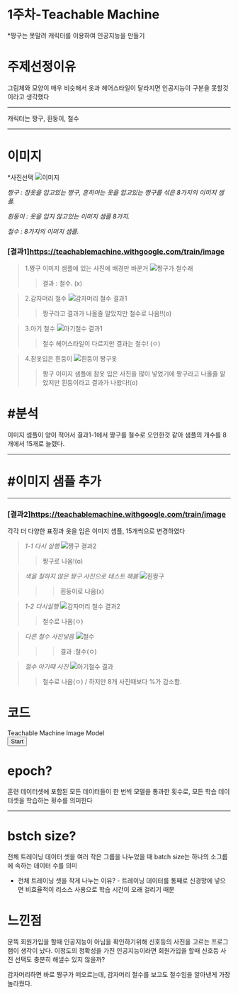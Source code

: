 1주차-Teachable Machine
=====
*짱구는 못말려 캐릭터를 이용하여 인공지능을 만들기

주제선정이유
====
그림체와 모양이 매우 비슷해서 옷과 헤어스타일이 달라지면 인공지능이 구분을 못할것이라고 생각했다
***
   
캐릭터는 짱구, 흰둥이, 철수
***
이미지
====
*사진선택
![이미지](https://user-images.githubusercontent.com/101798617/160279426-c2cfbe11-2e25-468b-937d-b8cdb55200fb.png)

*짱구 : 잠옷을 입고있는 짱구, 흔히아는 옷을 입고있는 짱구를 섞은 8가지의 이미지 샘플.*
      
*흰둥이 : 옷을 입지 않고있는 이미지 샘플 8가지.*
      
*철수 : 8가지의 이미지 샘플.*
### [결과1]<https://teachablemachine.withgoogle.com/train/image>
>1.짱구 이미지 샘플에 있는 사진에 배경만 바꾼거
>![짱구가 철수래](https://user-images.githubusercontent.com/101798617/160278348-d8afd64b-110d-41b5-8944-70ad324216a2.png)
>>결과 : 철수. (x)

>2.감자머리 철수
>![감자머리 철수 결과1](https://user-images.githubusercontent.com/101798617/160278751-cf807c37-e2ac-45db-9c11-6447bdd96019.png)
>>짱구라고 결과가 나올줄 알았지만 철수로 나옴!!(o)

>3.아기 철수
>![아기철수 결과1](https://user-images.githubusercontent.com/101798617/160278166-fb9ddbe7-3f00-463f-aedf-ec9b5ae70905.png)
>>철수 헤어스타일이 다르지만 결과는 철수! (ㅇ)

>4.잠옷입은 흰둥이
>![흰둥이 짱구옷](https://user-images.githubusercontent.com/101798617/160278723-6be1c20a-da69-4e57-823e-ef7cf4c94951.png)
>>짱구 이미지 샘플에 잠옷 입은 사진을 많이 넣었기에 짱구라고 나올줄 알았지만 흰둥이라고 결과가 나왔다!(o)

#분석
=====

이미지 셈플이 양이 적어서 결과1-1에서 짱구를 철수로 오인한것 같아 샘플의 개수를 8개에서 15개로 늘렸다.
***

#이미지 샘플 추가
=====
***
### [결과2]<https://teachablemachine.withgoogle.com/train/image>

각각 더 다양한 표정과 옷을 입은 이미지 셈플, 15개씩으로 변경하였다

>*1-1 다시 실행*
>![짱구 결과2](https://user-images.githubusercontent.com/101798617/160277969-f303c9ac-36a4-4e8f-9f5f-fd80f2081bfe.png)
>> 짱구로 나옴!(o)

>*색을 칠하지 않은 짱구 사진으로 테스트 해봄*
>![흰짱구](https://user-images.githubusercontent.com/101798617/160278924-52cdc664-9946-4751-a355-a75009f1d2fd.png)
>>>흰둥이로 나옴(x)

>*1-2 다시실행*
>![감자머리 철수 결과2](https://user-images.githubusercontent.com/101798617/160278851-3cdcd164-83fa-4fde-a0a5-c7d8ebc546d1.png)
>>철수로 나옴(ㅇ)

>*다른 철수 사진넣음*
>![철수](https://user-images.githubusercontent.com/101798617/160277946-ef459642-4fe2-48fb-942f-cc4074fa8b26.png)
>>>결과 :철수(ㅇ)

>*철수 아기때 사진*
>![아기철수 결과](https://user-images.githubusercontent.com/101798617/160277940-40d1416d-ec92-44f1-bee8-59933d5344b6.png)
>>철수로 나옴(ㅇ) / 하지만 8개 사진때보다 %가 감소함.

코드
====
<div>Teachable Machine Image Model</div>
<button type="button" onclick="init()">Start</button>
<div id="webcam-container"></div>
<div id="label-container"></div>
<script src="https://cdn.jsdelivr.net/npm/@tensorflow/tfjs@1.3.1/dist/tf.min.js"></script>
<script src="https://cdn.jsdelivr.net/npm/@teachablemachine/image@0.8/dist/teachablemachine-image.min.js"></script>
<script type="text/javascript">
    // More API functions here:
    // https://github.com/googlecreativelab/teachablemachine-community/tree/master/libraries/image

    // the link to your model provided by Teachable Machine export panel
    const URL = "https://teachablemachine.withgoogle.com/models/-eErHYbBn/";

    let model, webcam, labelContainer, maxPredictions;

    // Load the image model and setup the webcam
    async function init() {
        const modelURL = URL + "model.json";
        const metadataURL = URL + "metadata.json";

        // load the model and metadata
        // Refer to tmImage.loadFromFiles() in the API to support files from a file picker
        // or files from your local hard drive
        // Note: the pose library adds "tmImage" object to your window (window.tmImage)
        model = await tmImage.load(modelURL, metadataURL);
        maxPredictions = model.getTotalClasses();

        // Convenience function to setup a webcam
        const flip = true; // whether to flip the webcam
        webcam = new tmImage.Webcam(200, 200, flip); // width, height, flip
        await webcam.setup(); // request access to the webcam
        await webcam.play();
        window.requestAnimationFrame(loop);

        // append elements to the DOM
        document.getElementById("webcam-container").appendChild(webcam.canvas);
        labelContainer = document.getElementById("label-container");
        for (let i = 0; i < maxPredictions; i++) { // and class labels
            labelContainer.appendChild(document.createElement("div"));
        }
    }

    async function loop() {
        webcam.update(); // update the webcam frame
        await predict();
        window.requestAnimationFrame(loop);
    }

    // run the webcam image through the image model
    async function predict() {
        // predict can take in an image, video or canvas html element
        const prediction = await model.predict(webcam.canvas);
        for (let i = 0; i < maxPredictions; i++) {
            const classPrediction =
                prediction[i].className + ": " + prediction[i].probability.toFixed(2);
            labelContainer.childNodes[i].innerHTML = classPrediction;
        }
    }
</script>

epoch?
====
훈련 데이터셋에 포함된 모든 데이터들이 한 번씩 모델을 통과한 횟수로, 모든 학습 데이터셋을 학습하는 횟수를 의미한다
***
bstch size?
====
전체 트레이닝 데이터 셋을 여러 작은 그룹을 나누었을 때 batch size는 하나의 소그룹에 속하는 데이터 수를 의미
+ 전체 트레이닝 셋을 작게 나누는 이유? - 트레이닝 데이터를 통째로 신경망에 넣으면 비효율적이 리소스 사용으로 학습 시간이 오래 걸리기 때문


느낀점
====
문뜩 회원가입을 할때 인공지능이 아님을 확인하기위해 신호등의 사진을 고르는 프로그램이 생각이 났다.
이정도의 정확성을 가진 인공지능이라면 회원가입을 할때 신호등 사진 선택도 충분히 해낼수 있지 않을까?

감자머리하면 바로 짱구가 떠오르는데, 감자머리 철수를 보고도 철수임을 알아낸게 가장 놀라웠다.
